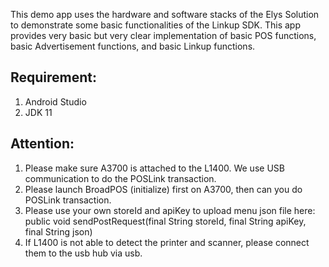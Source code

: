 This demo app uses the hardware and software stacks of the Elys Solution to demonstrate some basic functionalities of the Linkup SDK. This app provides very basic but very clear implementation of basic POS functions, basic Advertisement functions, and basic Linkup functions.

## Requirement:
1. Android Studio
2. JDK 11

## Attention:
1. Please make sure A3700 is attached to the L1400. We use USB communication to do the POSLink transaction.
2. Please launch BroadPOS (initialize) first on A3700, then can you do POSLink transaction.
3. Please use your own storeId and apiKey to upload menu json file here: public void sendPostRequest(final String storeId, final String apiKey, final String json)
4. If L1400 is not able to detect the printer and scanner, please connect them to the usb hub via usb.
